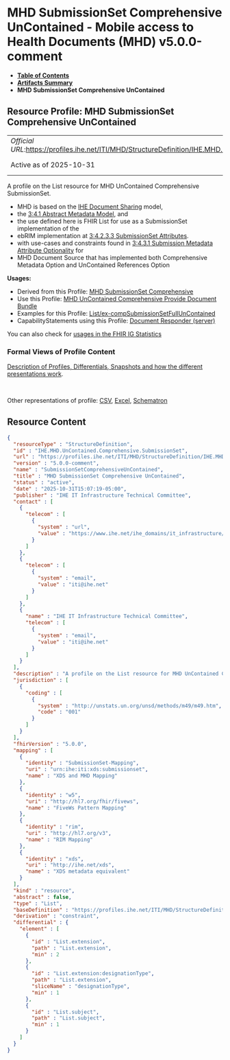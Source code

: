# MHD SubmissionSet Comprehensive UnContained - Mobile access to Health Documents (MHD) v5.0.0-comment

* [**Table of Contents**](toc.md)
* [**Artifacts Summary**](artifacts.md)
* **MHD SubmissionSet Comprehensive UnContained**

## Resource Profile: MHD SubmissionSet Comprehensive UnContained 

| | |
| :--- | :--- |
| *Official URL*:https://profiles.ihe.net/ITI/MHD/StructureDefinition/IHE.MHD.UnContained.Comprehensive.SubmissionSet | *Version*:5.0.0-comment |
| Active as of 2025-10-31 | *Computable Name*:SubmissionSetComprehensiveUnContained |

 
A profile on the List resource for MHD UnContained Comprehensive SubmissionSet. 
* MHD is based on the [IHE Document Sharing](https://profiles.ihe.net/ITI/HIE-Whitepaper/index.html) model,
* the [3:4.1 Abstract Metadata Model](https://profiles.ihe.net/ITI/TF/Volume3/ch-4.1.html#4.1), and
* the use defined here is FHIR List for use as a SubmissionSet implementation of the
* ebRIM implementation at [3:4.2.3.3 SubmissionSet Attributes](https://profiles.ihe.net/ITI/TF/Volume3/ch-4.2.html#4.2.3.3).
* with use-cases and constraints found in [3:4.3.1 Submission Metadata Attribute Optionality](https://profiles.ihe.net/ITI/TF/Volume3/ch-4.3.html#4.3.1) for 
* MHD Document Source that has implemented both Comprehensive Metadata Option and UnContained References Option
 
 

**Usages:**

* Derived from this Profile: [MHD SubmissionSet Comprehensive](StructureDefinition-IHE.MHD.Comprehensive.SubmissionSet.md)
* Use this Profile: [MHD UnContained Comprehensive Provide Document Bundle](StructureDefinition-IHE.MHD.UnContained.Comprehensive.ProvideBundle.md)
* Examples for this Profile: [List/ex-compSubmissionSetFullUnContained](List-ex-compSubmissionSetFullUnContained.md)
* CapabilityStatements using this Profile: [Document Responder (server)](CapabilityStatement-IHE.MHD.DocumentResponder.md)

You can also check for [usages in the FHIR IG Statistics](https://packages2.fhir.org/xig/ihe.iti.mhd|current/StructureDefinition/IHE.MHD.UnContained.Comprehensive.SubmissionSet)

### Formal Views of Profile Content

 [Description of Profiles, Differentials, Snapshots and how the different presentations work](http://build.fhir.org/ig/FHIR/ig-guidance/readingIgs.html#structure-definitions). 

 

Other representations of profile: [CSV](StructureDefinition-IHE.MHD.UnContained.Comprehensive.SubmissionSet.csv), [Excel](StructureDefinition-IHE.MHD.UnContained.Comprehensive.SubmissionSet.xlsx), [Schematron](StructureDefinition-IHE.MHD.UnContained.Comprehensive.SubmissionSet.sch) 



## Resource Content

```json
{
  "resourceType" : "StructureDefinition",
  "id" : "IHE.MHD.UnContained.Comprehensive.SubmissionSet",
  "url" : "https://profiles.ihe.net/ITI/MHD/StructureDefinition/IHE.MHD.UnContained.Comprehensive.SubmissionSet",
  "version" : "5.0.0-comment",
  "name" : "SubmissionSetComprehensiveUnContained",
  "title" : "MHD SubmissionSet Comprehensive UnContained",
  "status" : "active",
  "date" : "2025-10-31T15:07:19-05:00",
  "publisher" : "IHE IT Infrastructure Technical Committee",
  "contact" : [
    {
      "telecom" : [
        {
          "system" : "url",
          "value" : "https://www.ihe.net/ihe_domains/it_infrastructure/"
        }
      ]
    },
    {
      "telecom" : [
        {
          "system" : "email",
          "value" : "iti@ihe.net"
        }
      ]
    },
    {
      "name" : "IHE IT Infrastructure Technical Committee",
      "telecom" : [
        {
          "system" : "email",
          "value" : "iti@ihe.net"
        }
      ]
    }
  ],
  "description" : "A profile on the List resource for MHD UnContained Comprehensive SubmissionSet.\r\n- MHD is based on the [IHE Document Sharing](https://profiles.ihe.net/ITI/HIE-Whitepaper/index.html) model, \r\n- the [3:4.1 Abstract Metadata Model](https://profiles.ihe.net/ITI/TF/Volume3/ch-4.1.html#4.1), and \r\n- the use defined here is FHIR List for use as a SubmissionSet implementation of the \r\n- ebRIM implementation at [3:4.2.3.3 SubmissionSet Attributes](https://profiles.ihe.net/ITI/TF/Volume3/ch-4.2.html#4.2.3.3).\r\n- with use-cases and constraints found in [3:4.3.1 Submission Metadata Attribute Optionality](https://profiles.ihe.net/ITI/TF/Volume3/ch-4.3.html#4.3.1) for \r\n  - MHD Document Source that has implemented both Comprehensive Metadata Option and UnContained References Option",
  "jurisdiction" : [
    {
      "coding" : [
        {
          "system" : "http://unstats.un.org/unsd/methods/m49/m49.htm",
          "code" : "001"
        }
      ]
    }
  ],
  "fhirVersion" : "5.0.0",
  "mapping" : [
    {
      "identity" : "SubmissionSet-Mapping",
      "uri" : "urn:ihe:iti:xds:submissionset",
      "name" : "XDS and MHD Mapping"
    },
    {
      "identity" : "w5",
      "uri" : "http://hl7.org/fhir/fivews",
      "name" : "FiveWs Pattern Mapping"
    },
    {
      "identity" : "rim",
      "uri" : "http://hl7.org/v3",
      "name" : "RIM Mapping"
    },
    {
      "identity" : "xds",
      "uri" : "http://ihe.net/xds",
      "name" : "XDS metadata equivalent"
    }
  ],
  "kind" : "resource",
  "abstract" : false,
  "type" : "List",
  "baseDefinition" : "https://profiles.ihe.net/ITI/MHD/StructureDefinition/IHE.MHD.Minimal.SubmissionSet",
  "derivation" : "constraint",
  "differential" : {
    "element" : [
      {
        "id" : "List.extension",
        "path" : "List.extension",
        "min" : 2
      },
      {
        "id" : "List.extension:designationType",
        "path" : "List.extension",
        "sliceName" : "designationType",
        "min" : 1
      },
      {
        "id" : "List.subject",
        "path" : "List.subject",
        "min" : 1
      }
    ]
  }
}

```
